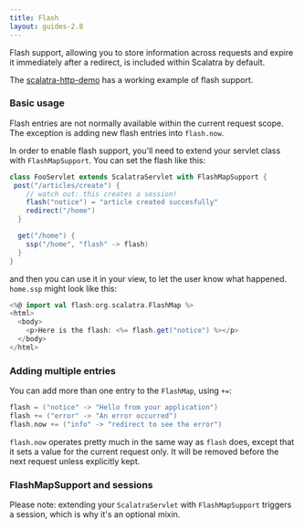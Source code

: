 ```yaml
---
title: Flash
layout: guides-2.8
---
```


Flash support, allowing you to store information across requests and expire
it immediately after a redirect, is included within Scalatra by default.

<div class="alert alert-info">
  <span class="badge badge-info"><i class="glyphicon glyphicon-flag"></i></span>
  The
  <a href="https://github.com/scalatra/scalatra-website-examples/tree/master/{{<2-8-scalatra_short_version>}}/http/scalatra-http-demo">scalatra-http-demo</a>
  has a working example of flash support.
</div>

### Basic usage

Flash entries are not normally available within the current request scope.
The exception is adding new flash entries into `flash.now`.

In order to enable flash support, you'll need to extend your servlet class
with `FlashMapSupport`. You can set the flash like this:

```scala
class FooServlet extends ScalatraServlet with FlashMapSupport {
 post("/articles/create") {
    // watch out: this creates a session!
    flash("notice") = "article created succesfully"
    redirect("/home")
  }

  get("/home") {
    ssp("/home", "flash" -> flash)
  }
}
```

and then you can use it in your view, to let the user know what happened.
`home.ssp` might look like this:

```scala
<%@ import val flash:org.scalatra.FlashMap %>
<html>
  <body>
    <p>Here is the flash: <%= flash.get("notice") %></p>
  </body>
</html>
```

### Adding multiple entries

You can add more than one entry to the `FlashMap`, using `+=`:

```scala
flash = ("notice" -> "Hello from your application")
flash += ("error" -> "An error occurred")
flash.now += ("info" -> "redirect to see the error")
```

`flash.now` operates pretty much in the same way as `flash` does, except that
it sets a value for the current request only.  It will be removed before the
next request unless explicitly kept.

### FlashMapSupport and sessions

Please note: extending your `ScalatraServlet` with `FlashMapSupport` triggers
a session, which is why it's an optional mixin.
